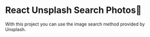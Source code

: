   # React Unsplash Search Photos📝  
With this project you can use the image search method provided by Unsplash.
